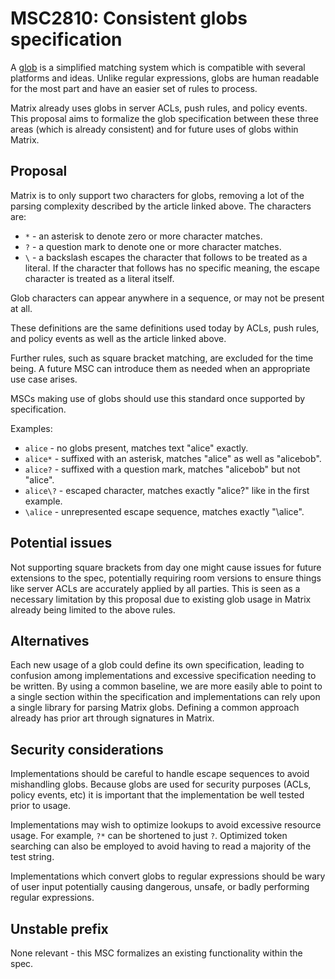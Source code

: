 # MSC2810: Consistent globs specification

A [glob](https://en.wikipedia.org/wiki/Glob_(programming)) is a simplified matching system which is
compatible with several platforms and ideas. Unlike regular expressions, globs are human readable
for the most part and have an easier set of rules to process.

Matrix already uses globs in server ACLs, push rules, and policy events. This proposal aims to
formalize the glob specification between these three areas (which is already consistent) and for
future uses of globs within Matrix.

## Proposal

Matrix is to only support two characters for globs, removing a lot of the parsing complexity
described by the article linked above. The characters are:

* `*` - an asterisk to denote zero or more character matches.
* `?` - a question mark to denote one or more character matches.
* `\` - a backslash escapes the character that follows to be treated as a literal. If the character
  that follows has no specific meaning, the escape character is treated as a literal itself.

Glob characters can appear anywhere in a sequence, or may not be present at all.

These definitions are the same definitions used today by ACLs, push rules, and policy events
as well as the article linked above.

Further rules, such as square bracket matching, are excluded for the time being. A future MSC
can introduce them as needed when an appropriate use case arises.

MSCs making use of globs should use this standard once supported by specification.

Examples:

* `alice` - no globs present, matches text "alice" exactly.
* `alice*` - suffixed with an asterisk, matches "alice" as well as "alicebob".
* `alice?` - suffixed with a question mark, matches "alicebob" but not "alice".
* `alice\?` - escaped character, matches exactly "alice?" like in the first example.
* `\alice` - unrepresented escape sequence, matches exactly "\alice".

## Potential issues

Not supporting square brackets from day one might cause issues for future extensions to the spec,
potentially requiring room versions to ensure things like server ACLs are accurately applied by
all parties. This is seen as a necessary limitation by this proposal due to existing glob usage
in Matrix already being limited to the above rules.

## Alternatives

Each new usage of a glob could define its own specification, leading to confusion among implementations
and excessive specification needing to be written. By using a common baseline, we are more easily able
to point to a single section within the specification and implementations can rely upon a single library
for parsing Matrix globs. Defining a common approach already has prior art through signatures in Matrix.

## Security considerations

Implementations should be careful to handle escape sequences to avoid mishandling globs. Because globs
are used for security purposes (ACLs, policy events, etc) it is important that the implementation be
well tested prior to usage.

Implementations may wish to optimize lookups to avoid excessive resource usage. For example, `?*` can
be shortened to just `?`. Optimized token searching can also be employed to avoid having to read a
majority of the test string.

Implementations which convert globs to regular expressions should be wary of user input potentially
causing dangerous, unsafe, or badly performing regular expressions.

## Unstable prefix

None relevant - this MSC formalizes an existing functionality within the spec.
